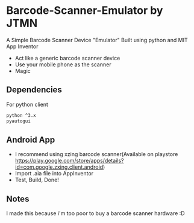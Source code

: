 # Barcode-Scanner-Emulator by JTMN

A Simple Barcode Scanner Device "Emulator" Built using python and MIT App Inventor

  - Act like a generic barcode scanner device
  - Use your mobile phone as the scanner
  - Magic

## Dependencies

For python client
```sh
python ^3.x 
pyautogui
```

## Android App
  - I recommend using xzing barcode scanner(Available on playstore https://play.google.com/store/apps/details?id=com.google.zxing.client.android)
  - Import .aia file into AppInventor
  - Test, Build, Done!

## Notes
I made this because i'm too poor to buy a barcode scanner hardware :D
